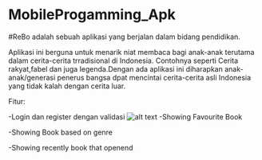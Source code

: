 # MobileProgamming_Apk

#ReBo
adalah sebuah aplikasi yang berjalan  dalam bidang pendidikan.

Aplikasi ini berguna untuk menarik niat membaca bagi anak-anak terutama dalam cerita-cerita trradisional di Indonesia. Contohnya seperti Cerita rakyat,fabel dan juga legenda.Dengan ada aplikasi ini diharapkan anak-anak/generasi penerus bangsa dpat mencintai cerita-cerita asli Indonesia yang tidak kalah dengan cerita luar.

Fitur:

-Login dan register dengan validasi
![alt text](https://github.com/Muladi-Prog/MobileProgamming_Apk/blob/main/pic/Home.jpg?raw=true)
-Showing Favourite Book

-Showing Book based on genre

-Showing recently book that openend



